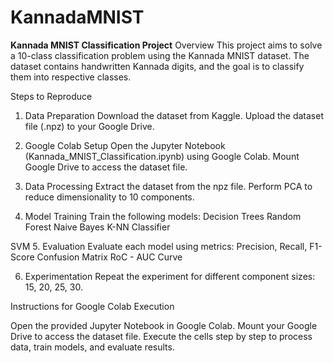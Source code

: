 # KannadaMNIST

**Kannada MNIST Classification Project**
Overview
This project aims to solve a 10-class classification problem using the Kannada MNIST dataset. The dataset contains handwritten Kannada digits, and the goal is to classify them into respective classes.

Steps to Reproduce

1. Data Preparation
Download the dataset from Kaggle.
Upload the dataset file (.npz) to your Google Drive.

2. Google Colab Setup
Open the Jupyter Notebook (Kannada_MNIST_Classification.ipynb) using Google Colab.
Mount Google Drive to access the dataset file.

4. Data Processing
Extract the dataset from the npz file.
Perform PCA to reduce dimensionality to 10 components.

5. Model Training
Train the following models:
Decision Trees
Random Forest
Naive Bayes
K-NN Classifier

SVM
5. Evaluation
Evaluate each model using metrics:
Precision, Recall, F1-Score
Confusion Matrix
RoC - AUC Curve

6. Experimentation
Repeat the experiment for different component sizes: 15, 20, 25, 30.

Instructions for Google Colab Execution

Open the provided Jupyter Notebook in Google Colab.
Mount your Google Drive to access the dataset file.
Execute the cells step by step to process data, train models, and evaluate results.
